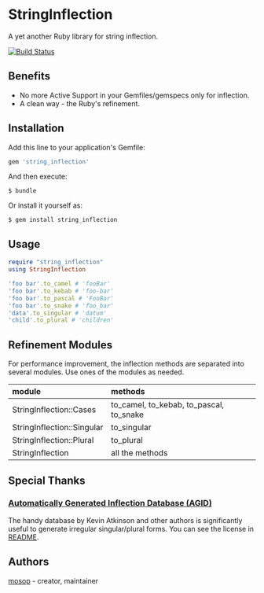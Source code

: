 # StringInflection

A yet another Ruby library for string inflection.

[![Build Status](https://travis-ci.org/mosop/string_inflection-ruby.svg?branch=master)](https://travis-ci.org/mosop/string_inflection-ruby)

## Benefits

* No more Active Support in your Gemfiles/gemspecs only for inflection.
* A clean way - the Ruby's refinement.

## Installation

Add this line to your application's Gemfile:

```ruby
gem 'string_inflection'
```

And then execute:

    $ bundle

Or install it yourself as:

    $ gem install string_inflection

## Usage

```ruby
require "string_inflection"
using StringInflection

'foo bar'.to_camel # 'fooBar'
'foo bar'.to_kebab # 'foo-bar'
'foo bar'.to_pascal # 'FooBar'
'foo bar'.to_snake # 'foo_bar'
'data'.to_singular # 'datum'
'child'.to_plural # 'children'
```

## Refinement Modules

For performance improvement, the inflection methods are separated into several modules. Use ones of the modules as needed.

| module | methods |
| :-- | :-- |
| StringInflection::Cases | to_camel, to_kebab, to_pascal, to_snake |
| StringInflection::Singular | to_singular |
| StringInflection::Plural | to_plural |
| StringInflection | all the methods |

## Special Thanks

### [Automatically Generated Inflection Database (AGID)](http://wordlist.aspell.net/agid-readme/)

The handy database by Kevin Atkinson and other authors is significantly useful to generate irregular singular/plural forms. You can see the license in [README](submodules/agid/src/ext/agid/README).

## Authors

[mosop](http://github.com/mosop) - creator, maintainer
